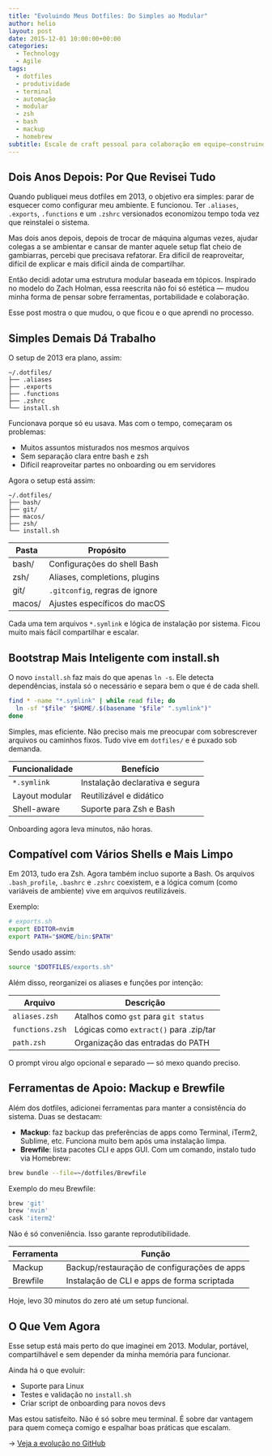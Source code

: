 ```yaml
---
title: "Evoluindo Meus Dotfiles: Do Simples ao Modular"
author: helio
layout: post
date: 2015-12-01 10:00:00+00:00
categories:
  - Technology
  - Agile
tags:
  - dotfiles
  - produtividade
  - terminal
  - automação
  - modular
  - zsh
  - bash
  - mackup
  - homebrew
subtitle: Escale de craft pessoal para colaboração em equipe—construindo dotfiles modulares e baseados em tópicos com suporte shell-neutro, bootstrapping inteligente e ambientes reproduzíveis através de Mackup e Brewfile
---
```


## Dois Anos Depois: Por Que Revisei Tudo

Quando publiquei meus dotfiles em 2013, o objetivo era simples: parar de esquecer como configurar meu ambiente. E funcionou. Ter `.aliases`, `.exports`, `.functions` e um `.zshrc` versionados economizou tempo toda vez que reinstalei o sistema.

Mas dois anos depois, depois de trocar de máquina algumas vezes, ajudar colegas a se ambientar e cansar de manter aquele setup flat cheio de gambiarras, percebi que precisava refatorar. Era difícil de reaproveitar, difícil de explicar e mais difícil ainda de compartilhar.

Então decidi adotar uma estrutura modular baseada em tópicos. Inspirado no modelo do Zach Holman, essa reescrita não foi só estética — mudou minha forma de pensar sobre ferramentas, portabilidade e colaboração.

Esse post mostra o que mudou, o que ficou e o que aprendi no processo.

## Simples Demais Dá Trabalho

O setup de 2013 era plano, assim:

```
~/.dotfiles/
├── .aliases
├── .exports
├── .functions
├── .zshrc
└── install.sh
```

Funcionava porque só eu usava. Mas com o tempo, começaram os problemas:

- Muitos assuntos misturados nos mesmos arquivos
- Sem separação clara entre bash e zsh
- Difícil reaproveitar partes no onboarding ou em servidores

Agora o setup está assim:

```
~/.dotfiles/
├── bash/
├── git/
├── macos/
├── zsh/
└── install.sh
```

| Pasta  | Propósito                      |
| ------ | ------------------------------ |
| bash/  | Configurações do shell Bash    |
| zsh/   | Aliases, completions, plugins  |
| git/   | `.gitconfig`, regras de ignore |
| macos/ | Ajustes específicos do macOS   |

Cada uma tem arquivos `*.symlink` e lógica de instalação por sistema. Ficou muito mais fácil compartilhar e escalar.

## Bootstrap Mais Inteligente com install.sh

O novo `install.sh` faz mais do que apenas `ln -s`. Ele detecta dependências, instala só o necessário e separa bem o que é de cada shell.

```bash
find * -name "*.symlink" | while read file; do
  ln -sf "$file" "$HOME/.$(basename "$file" ".symlink")"
done
```

Simples, mas eficiente. Não preciso mais me preocupar com sobrescrever arquivos ou caminhos fixos. Tudo vive em `dotfiles/` e é puxado sob demanda.

| Funcionalidade | Benefício                       |
| -------------- | ------------------------------- |
| `*.symlink`    | Instalação declarativa e segura |
| Layout modular | Reutilizável e didático         |
| Shell-aware    | Suporte para Zsh e Bash         |

Onboarding agora leva minutos, não horas.

## Compatível com Vários Shells e Mais Limpo

Em 2013, tudo era Zsh. Agora também incluo suporte a Bash. Os arquivos `.bash_profile`, `.bashrc` e `.zshrc` coexistem, e a lógica comum (como variáveis de ambiente) vive em arquivos reutilizáveis.

Exemplo:

```bash
# exports.sh
export EDITOR=nvim
export PATH="$HOME/bin:$PATH"
```

Sendo usado assim:

```bash
source "$DOTFILES/exports.sh"
```

Além disso, reorganizei os aliases e funções por intenção:

| Arquivo         | Descrição                              |
| --------------- | -------------------------------------- |
| `aliases.zsh`   | Atalhos como `gst` para `git status`   |
| `functions.zsh` | Lógicas como `extract()` para .zip/tar |
| `path.zsh`      | Organização das entradas do PATH       |

O prompt virou algo opcional e separado — só mexo quando preciso.

## Ferramentas de Apoio: Mackup e Brewfile

Além dos dotfiles, adicionei ferramentas para manter a consistência do sistema. Duas se destacam:

- **Mackup**: faz backup das preferências de apps como Terminal, iTerm2, Sublime, etc. Funciona muito bem após uma instalação limpa.
- **Brewfile**: lista pacotes CLI e apps GUI. Com um comando, instalo tudo via Homebrew:

```bash
brew bundle --file=~/dotfiles/Brewfile
```

Exemplo do meu Brewfile:

```bash
brew 'git'
brew 'nvim'
cask 'iterm2'
```

Não é só conveniência. Isso garante reprodutibilidade.

| Ferramenta | Função                                      |
| ---------- | ------------------------------------------- |
| Mackup     | Backup/restauração de configurações de apps |
| Brewfile   | Instalação de CLI e apps de forma scriptada |

Hoje, levo 30 minutos do zero até um setup funcional.

## O Que Vem Agora

Esse setup está mais perto do que imaginei em 2013. Modular, portável, compartilhável e sem depender da minha memória para funcionar.

Ainda há o que evoluir:

- Suporte para Linux
- Testes e validação no `install.sh`
- Criar script de onboarding para novos devs

Mas estou satisfeito. Não é só sobre meu terminal. É sobre dar vantagem para quem começa comigo e espalhar boas práticas que escalam.

→ [Veja a evolução no GitHub](https://github.com/helmedeiros/dotfiles/compare/5af32427cc0fff55e4d3ee6e43ca0f94fbbd66f7...88cb13bf0ee8913ce50d5bc0fb475b07486ca3a2)
